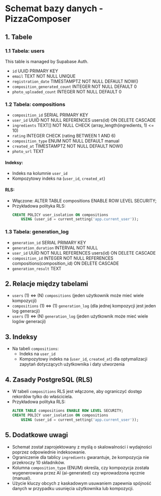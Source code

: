 # Schemat bazy danych - PizzaComposer

## 1. Tabele

### 1.1 Tabela: users

This table is managed by Supabase Auth.

- `id` UUID PRIMARY KEY
- `email` TEXT NOT NULL UNIQUE
- `registration_date` TIMESTAMPTZ NOT NULL DEFAULT NOW()
- `composition_generated_count` INTEGER NOT NULL DEFAULT 0
- `photo_uploaded_count` INTEGER NOT NULL DEFAULT 0

### 1.2 Tabela: compositions
- `composition_id` SERIAL PRIMARY KEY
- `user_id` UUID NOT NULL REFERENCES users(id) ON DELETE CASCADE
- `ingredients` TEXT[] NOT NULL CHECK (array_length(ingredients, 1) <= 10)
- `rating` INTEGER CHECK (rating BETWEEN 1 AND 6)
- `composition_type` ENUM NOT NULL DEFAULT manual
- `created_at` TIMESTAMPTZ NOT NULL DEFAULT NOW()
- `photo_url` TEXT

#### Indeksy:
- Indeks na kolumnie `user_id`
- Kompozytowy indeks na (`user_id`, `created_at`)

#### RLS:
- Włączone: ALTER TABLE compositions ENABLE ROW LEVEL SECURITY;
- Przykładowa polityka RLS:
  ```sql
  CREATE POLICY user_isolation ON compositions
      USING (user_id = current_setting('app.current_user'));
  ```

### 1.3 Tabela: generation_log
- `generation_id` SERIAL PRIMARY KEY
- `generation_duration` INTERVAL NOT NULL
- `user_id` UUID NOT NULL REFERENCES users(id) ON DELETE CASCADE
- `composition_id` INTEGER NOT NULL REFERENCES compositions(composition_id) ON DELETE CASCADE
- `generation_result` TEXT

## 2. Relacje między tabelami
- `users` (1) ⇔ (N) `compositions` (jeden użytkownik może mieć wiele kompozycji)
- `compositions` (1) ⇔ (1) `generation_log` (dla jednej kompozycji jest jeden log generacji)
- `users` (1) ⇔ (N) `generation_log` (jeden użytkownik może mieć wiele logów generacji)

## 3. Indeksy
- Na tabeli `compositions`:
  - Indeks na `user_id`
  - Kompozytowy indeks na (`user_id`, `created_at`) dla optymalizacji zapytań dotyczących użytkownika i daty utworzenia

## 4. Zasady PostgreSQL (RLS)
- W tabeli `compositions` RLS jest włączone, aby ograniczyć dostęp rekordów tylko do właściciela.
- Przykładowa polityka RLS:
  ```sql
  ALTER TABLE compositions ENABLE ROW LEVEL SECURITY;
  CREATE POLICY user_isolation ON compositions
      USING (user_id = current_setting('app.current_user'));
  ```

## 5. Dodatkowe uwagi
- Schemat został zaprojektowany z myślą o skalowalności i wydajności poprzez odpowiednie indeksowanie.
- Ograniczenie dla tablicy `ingredients` gwarantuje, że kompozycja nie przekroczy 10 składników.
- Kolumna `composition_type` (ENUM) określa, czy kompozycja została wygenerowana przez AI (ai-generated) czy wprowadzona ręcznie (manual).
- Użycie kluczy obcych z kaskadowym usuwaniem zapewnia spójność danych w przypadku usunięcia użytkownika lub kompozycji. 